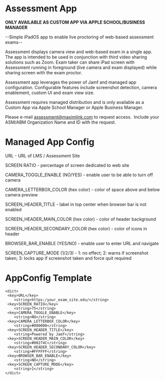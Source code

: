 # Assessment App

**ONLY AVAILABLE AS CUSTOM APP VIA APPLE SCHOOL/BUSINESS MANAGER**

--Simple iPadOS app to enable live proctoring of web-based assessment exams--

Assessment displays camera view and web-based exam in a single app. The app is intended to be used in conjunction with third video sharing solutions such as Zoom. Exam taker can share iPad screen with Assessment running in foreground (live camera and exam displayed) while sharing screen with the exam proctor.

Assessment app leverages the power of Jamf and managed app configuration. Configurable features include screenshot detection, camera enablement, custom UI and exam view size.

Assessment requires managed distribution and is only available as a Custom App via Apple School Manager or Apple Business Manager.

Please e-mail assessment@maximlink.com to request access.  Include your ASM/ABM Organization Name and ID with the request.

# Managed App Config

URL - URL of LMS / Assessment Site

SCREEN RATIO - percentage of screen dedicated to web site

CAMERA_TOGGLE_ENABLE (NO/YES) - enable user to be able to turn off camera

CAMERA_LETTERBOX_COLOR (hex color) - color of space above and below camera preview

SCREEN_HEADER_TITLE - label in top center when browser bar is not enabled

SCREEN_HEADER_MAIN_COLOR (hex color) - color of header background

SCREEN_HEADER_SECONDARY_COLOR (hex color) - color of icons in header

BROWSER_BAR_ENABLE (YES/NO) - enable user to enter URL and navigate

SCREEN_CAPTURE_MODE (1/2/3) - 1: no effect; 2: warns if screenshot taken; 3: locks app if screenshot taken and force quit required

# AppConfig Template

```
<dict>
 <key>URL</key>
    <string>https:/your_exam_site.edu/</string>
 <key>SCREEN_RATIO</key>
    <string>75</string>
 <key>CAMERA_TOGGLE_ENABLE</key>
    <string>NO</string>
 <key>CAMERA_LETTERBOX_COLOR</key>
    <string>#000000</string>
 <key>SCREEN_HEADER_TITLE</key>
    <string>Powered by Jamf</string>
 <key>SCREEN_HEADER_MAIN_COLOR</key>
    <string>#00274C</string>
 <key>SCREEN_HEADER_SECONDARY_COLOR</key>
    <string>#FFFFFF</string>
 <key>BROWSER_BAR_ENABLE</key>
    <string>NO</string>
 <key>SCREEN_CAPTURE_MODE</key>
    <string>1</string>
</dict>
```


